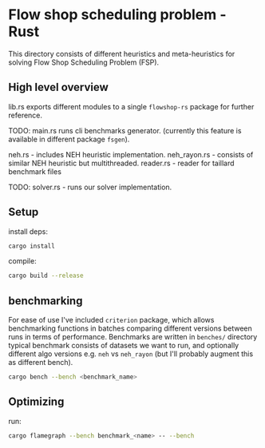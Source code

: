 # Flow shop scheduling problem - Rust

This directory consists of different heuristics and meta-heuristics for solving Flow Shop Scheduling Problem (FSP).

## High level overview

lib.rs exports different modules to a single `flowshop-rs` package for further reference.

TODO: main.rs runs cli benchmarks generator. (currently this feature is available in different package `fsgen`).

neh.rs - includes NEH heuristic implementation.
neh_rayon.rs - consists of similar NEH heuristic but multithreaded.
reader.rs - reader for taillard benchmark files

TODO: solver.rs - runs our solver implementation.

## Setup

install deps:
```bash
cargo install
```

compile: 
```bash
cargo build --release
```

## benchmarking 

For ease of use I've included `criterion` package, which allows benchmarking functions in batches comparing different versions between runs in terms of performance.
Benchmarks are written in `benches/` directory typical benchmark consists of datasets we want to run, and optionally different algo versions e.g. `neh` vs `neh_rayon` (but I'll probably augment this as different bench).

```bash
cargo bench --bench <benchmark_name>
```

## Optimizing

run:

```bash
cargo flamegraph --bench benchmark_<name> -- --bench
```

